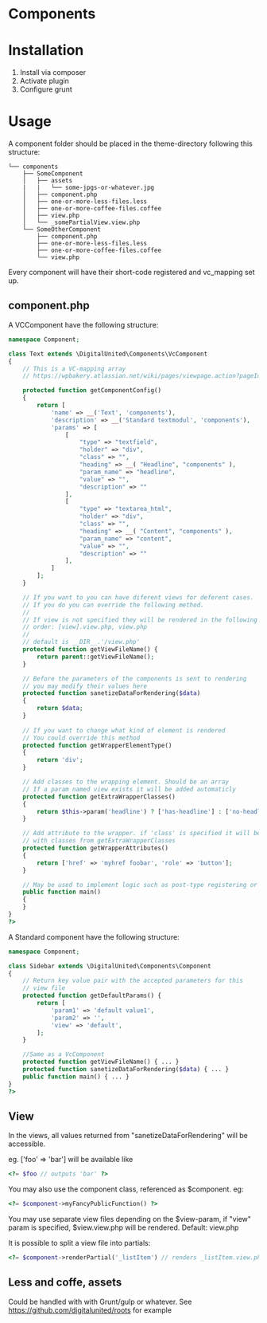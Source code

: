 # Components #

# Installation
1. Install via composer
2. Activate plugin
3. Configure grunt

# Usage
A component folder should be placed in the theme-directory following this structure:

```
└── components
    ├── SomeComponent
    │   ├── assets
    |   |   └── some-jpgs-or-whatever.jpg
    │   ├── component.php
    │   ├── one-or-more-less-files.less
    │   ├── one-or-more-coffee-files.coffee
    │   ├── view.php
    │   └── _somePartialView.view.php
    └── SomeOtherComponent
        ├── component.php
        ├── one-or-more-less-files.less
        ├── one-or-more-coffee-files.coffee
        └── view.php
```
Every component will have their short-code registered and vc_mapping set up.


## component.php

A VCComponent have the following structure:

```php
namespace Component;

class Text extends \DigitalUnited\Components\VcComponent
{
    // This is a VC-mapping array
    // https://wpbakery.atlassian.net/wiki/pages/viewpage.action?pageId=524332

    protected function getComponentConfig()
    {
        return [
            'name' => __('Text', 'components'),
            'description' => __('Standard textmodul', 'components'),
            'params' => [
                [
                    "type" => "textfield",
                    "holder" => "div",
                    "class" => "",
                    "heading" => __( "Headline", "components" ),
                    "param_name" => "headline",
                    "value" => "",
                    "description" => ""
                ],
                [
                    "type" => "textarea_html",
                    "holder" => "div",
                    "class" => "",
                    "heading" => __( "Content", "components" ),
                    "param_name" => "content",
                    "value" => "",
                    "description" => ""
                ],
            ]
        ];
    }

    // If you want to you can have diferent views for deferent cases.
    // If you do you can override the following method.
    //
    // If view is not specified they will be rendered in the following
    // order: [view].view.php, view.php
    //
    // default is __DIR__.'/view.php'
    protected function getViewFileName() {
        return parent::getViewFileName();
    }

    // Before the parameters of the components is sent to rendering
    // you may modify their values here
    protected function sanetizeDataForRendering($data)
    {
        return $data;
    }
    
    // If you want to change what kind of element is rendered
    // You could override this method
    protected function getWrapperElementType()
    {
        return 'div';
    }

    // Add classes to the wrapping element. Should be an array
    // If a param named view exists it will be added automaticly
    protected function getExtraWrapperClasses()
    {
        return $this->param('headline') ? ['has-headline'] : ['no-headline'];
    }

    // Add attribute to the wrapper. if 'class' is specified it will be merged in
    // with classes from getExtraWrapperClasses
    protected function getWrapperAttributes()
    {
        return ['href' => 'myhref foobar', 'role' => 'button'];
    }

    // May be used to implement logic such as post-type registering or whatever
    public function main()
    {
    }
}
?>
```

A Standard component have the following structure:


```php
namespace Component;

class Sidebar extends \DigitalUnited\Components\Component
{
    // Return key value pair with the accepted parameters for this
    // view file
    protected function getDefaultParams() {
        return [
            'param1' => 'default value1',
            'param2' => '',
            'view' => 'default',
        ];
    }

    //Same as a VcComponent
    protected function getViewFileName() { ... }
    protected function sanetizeDataForRendering($data) { ... }
    public function main() { ... }
}
?>
```

## View
In the views, all values returned from "sanetizeDataForRendering" will be accessible.

eg. ['foo' => 'bar'] will be available like
```php
<?= $foo // outputs 'bar' ?>
```

You may also use the component class, referenced as $component. eg:
```php
<?= $component->myFancyPublicFunction() ?>
```

You may use separate view files depending on the $view-param, if "view" param is specified, $view.view.php will be rendered. Default: view.php

It is possible to split a view file into partials:
```php
<?= $component->renderPartial('_listItem') // renders _listItem.view.php ?>
```

## Less and coffe, assets
Could be handled with with Grunt/gulp or whatever.
See https://github.com/digitalunited/roots for example
